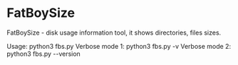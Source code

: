 # FatBoySize

FatBoySize - disk usage information tool, it shows directories, files sizes. 

Usage:          python3 fbs.py
Verbose mode 1: python3 fbs.py -v
Verbose mode 2: python3 fbs.py --version